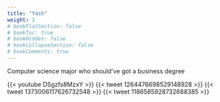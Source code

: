 ```yaml
---
title: "Yash"
weight: 1
# bookFlatSection: false
# bookToc: true
# bookHidden: false
# bookCollapseSection: false
# bookComments: true
---
```

Computer science major who should've got a business degree

{{< youtube DSgzfs8MzxY >}}
{{< tweet 1264476698529148928 >}}
{{< tweet 1373006117626732548 >}}
{{< tweet 1186585928732688385 >}}